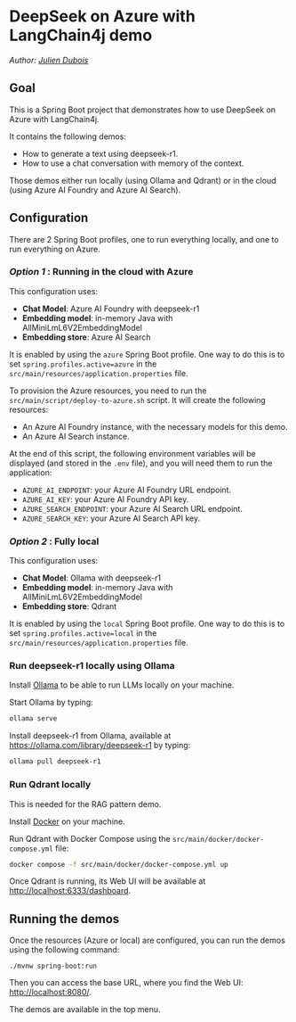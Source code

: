 # DeepSeek on Azure with LangChain4j demo

_Author: [Julien Dubois](https://www.julien-dubois.com)_

## Goal

This is a Spring Boot project that demonstrates how to use DeepSeek on Azure with LangChain4j.

It contains the following demos:

- How to generate a text using deepseek-r1.
- How to use a chat conversation with memory of the context.

Those demos either run locally (using Ollama and Qdrant) or in the cloud (using Azure AI Foundry and Azure AI Search).

## Configuration

There are 2 Spring Boot profiles, one to run everything locally, and one to run everything on Azure.

### _Option 1_ : Running in the cloud with Azure

This configuration uses:

- __Chat Model__: Azure AI Foundry with deepseek-r1
- __Embedding model__: in-memory Java with AllMiniLmL6V2EmbeddingModel
- __Embedding store__: Azure AI Search

It is enabled by using the `azure` Spring Boot profile.
One way to do this is to set `spring.profiles.active=azure` in the `src/main/resources/application.properties` file.

To provision the Azure resources, you need to run the `src/main/script/deploy-to-azure.sh` script. It will create the following resources:

- An Azure AI Foundry instance, with the necessary models for this demo.
- An Azure AI Search instance.

At the end of this script, the following environment variables will be displayed (and stored in the `.env` file), and you will need them to run the application:
- `AZURE_AI_ENDPOINT`: your Azure AI Foundry URL endpoint.
- `AZURE_AI_KEY`: your Azure AI Foundry API key.
- `AZURE_SEARCH_ENDPOINT`: your Azure AI Search URL endpoint.
- `AZURE_SEARCH_KEY`: your Azure AI Search API key.

### _Option 2_ : Fully local

This configuration uses:

- __Chat Model__: Ollama with deepseek-r1
- __Embedding model__: in-memory Java with AllMiniLmL6V2EmbeddingModel
- __Embedding store__: Qdrant

It is enabled by using the `local` Spring Boot profile.
One way to do this is to set `spring.profiles.active=local` in the `src/main/resources/application.properties` file.

### Run deepseek-r1 locally using Ollama

Install [Ollama](https://ollama.com/) to be able to run LLMs locally on your machine.

Start Ollama by typing:

```bash
ollama serve
```

Install deepseek-r1 from Ollama, available at https://ollama.com/library/deepseek-r1 by typing:

```bash
ollama pull deepseek-r1
```

### Run Qdrant locally

This is needed for the RAG pattern demo.

Install [Docker](https://www.docker.com) on your machine.

Run Qdrant with Docker Compose using the `src/main/docker/docker-compose.yml` file:

```bash
docker compose -f src/main/docker/docker-compose.yml up
```

Once Qdrant is running, its Web UI will be available at [http://localhost:6333/dashboard](http://localhost:6333/dashboard).

## Running the demos

Once the resources (Azure or local) are configured, you can run the demos using the following command:

```shell
./mvnw spring-boot:run
```

Then you can access the base URL, where you find the Web UI: [http://localhost:8080/](http://localhost:8080/).

The demos are available in the top menu.
